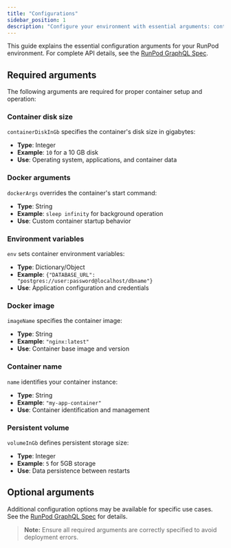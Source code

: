 ```yaml
---
title: "Configurations"
sidebar_position: 1
description: "Configure your environment with essential arguments: containerDiskInGb, dockerArgs, env, imageName, name, and volumeInGb, to ensure correct setup and operation of your container."
---
```


This guide explains the essential configuration arguments for your RunPod environment. For complete API details, see the [RunPod GraphQL Spec](https://graphql-spec.runpod.io/).

## Required arguments

The following arguments are required for proper container setup and operation:

### Container disk size

`containerDiskInGb` specifies the container's disk size in gigabytes:

- **Type**: Integer
- **Example**: `10` for a 10 GB disk
- **Use**: Operating system, applications, and container data

### Docker arguments

`dockerArgs` overrides the container's start command:

- **Type**: String
- **Example**: `sleep infinity` for background operation
- **Use**: Custom container startup behavior

### Environment variables

`env` sets container environment variables:

- **Type**: Dictionary/Object
- **Example**: `{"DATABASE_URL": "postgres://user:password@localhost/dbname"}`
- **Use**: Application configuration and credentials

### Docker image

`imageName` specifies the container image:

- **Type**: String
- **Example**: `"nginx:latest"`
- **Use**: Container base image and version

### Container name

`name` identifies your container instance:

- **Type**: String
- **Example**: `"my-app-container"`
- **Use**: Container identification and management

### Persistent volume

`volumeInGb` defines persistent storage size:

- **Type**: Integer
- **Example**: `5` for 5GB storage
- **Use**: Data persistence between restarts

## Optional arguments

Additional configuration options may be available for specific use cases. See the [RunPod GraphQL Spec](https://graphql-spec.runpod.io/) for details.

> **Note:** Ensure all required arguments are correctly specified to avoid deployment errors.
